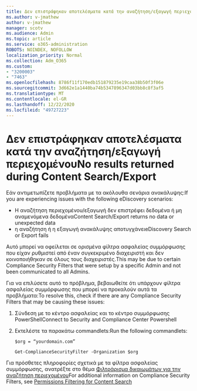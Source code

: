 ```yaml
---
title: Δεν επιστράφηκαν αποτελέσματα κατά την αναζήτηση/εξαγωγή περιεχομένου
ms.author: v-jmathew
author: v-jmathew
manager: scotv
ms.audience: Admin
ms.topic: article
ms.service: o365-administration
ROBOTS: NOINDEX, NOFOLLOW
localization_priority: Normal
ms.collection: Adm_O365
ms.custom:
- "3200003"
- "7463"
ms.openlocfilehash: 8786f11f170edb151879235e19caa38b50f3f06e
ms.sourcegitcommit: 3d662e1a1440ba74b5347896347d03bb8c8f3af5
ms.translationtype: MT
ms.contentlocale: el-GR
ms.lasthandoff: 12/22/2020
ms.locfileid: "49727223"
---
```

# <a name="no-results-returned-during-content-searchexport"></a><span data-ttu-id="6a350-102">Δεν επιστράφηκαν αποτελέσματα κατά την αναζήτηση/εξαγωγή περιεχομένου</span><span class="sxs-lookup"><span data-stu-id="6a350-102">No results returned during Content Search/Export</span></span>

<span data-ttu-id="6a350-103">Εάν αντιμετωπίζετε προβλήματα με τα ακόλουθα σενάρια ανακάλυψης:</span><span class="sxs-lookup"><span data-stu-id="6a350-103">If you are experiencing issues with the following eDiscovery scenarios:</span></span>

- <span data-ttu-id="6a350-104">Η αναζήτηση περιεχομένου/εξαγωγή δεν επιστρέφει δεδομένα ή μη αναμενόμενα δεδομένα</span><span class="sxs-lookup"><span data-stu-id="6a350-104">Content Search/Export returns no data or unexpected data</span></span>
- <span data-ttu-id="6a350-105">η αναζήτηση ή η εξαγωγή ανακάλυψης αποτυγχάνει</span><span class="sxs-lookup"><span data-stu-id="6a350-105">eDiscovery Search or Export fails</span></span>

<span data-ttu-id="6a350-106">Αυτό μπορεί να οφείλεται σε ορισμένα φίλτρα ασφαλείας συμμόρφωσης που είχαν ρυθμιστεί από έναν συγκεκριμένο διαχειριστή και δεν κοινοποιήθηκαν σε όλους τους διαχειριστές.</span><span class="sxs-lookup"><span data-stu-id="6a350-106">This may be due to certain Compliance Security Filters that were setup by a specific Admin and not been communicated to all Admins.</span></span>

<span data-ttu-id="6a350-107">Για να επιλύσετε αυτό το πρόβλημα, βεβαιωθείτε ότι υπάρχουν φίλτρα ασφαλείας συμμόρφωσης που μπορεί να προκαλούν αυτά τα προβλήματα:</span><span class="sxs-lookup"><span data-stu-id="6a350-107">To resolve this, check if there are any Compliance Security Filters that may be causing these issues:</span></span>

1. <span data-ttu-id="6a350-108">Σύνδεση με το κέντρο ασφαλείας και το κέντρο συμμόρφωσης PowerShell</span><span class="sxs-lookup"><span data-stu-id="6a350-108">Connect to Security and Compliance Center Powershell</span></span>
2. <span data-ttu-id="6a350-109">Εκτελέστε τα παρακάτω commandlets:</span><span class="sxs-lookup"><span data-stu-id="6a350-109">Run the following commandlets:</span></span>

    `$org = “yourdomain.com”`

    `Get-ComplianceSecurityFilter -Organization $org`

<span data-ttu-id="6a350-110">Για πρόσθετες πληροφορίες σχετικά με τα φίλτρα ασφαλείας συμμόρφωσης, ανατρέξτε στο θέμα [Φιλτράρισμα δικαιωμάτων για την αναζήτηση περιεχομένου](https://docs.microsoft.com/microsoft-365/compliance/permissions-filtering-for-content-search)</span><span class="sxs-lookup"><span data-stu-id="6a350-110">For additional information on Compliance Security Filters, see [Permissions Filtering for Content Search](https://docs.microsoft.com/microsoft-365/compliance/permissions-filtering-for-content-search)</span></span>
